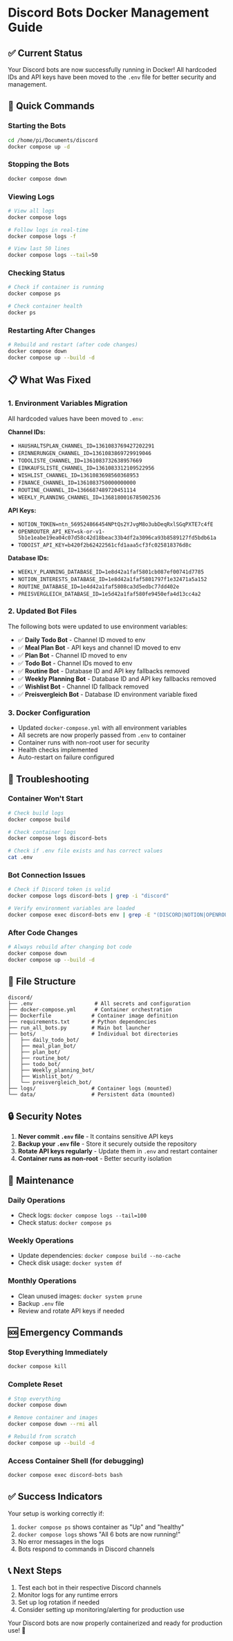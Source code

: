 # Discord Bots Docker Management Guide

## ✅ Current Status

Your Discord bots are now successfully running in Docker! All hardcoded IDs and API keys have been moved to the `.env` file for better security and management.

## 🚀 Quick Commands

### Starting the Bots
```bash
cd /home/pi/Documents/discord
docker compose up -d
```

### Stopping the Bots
```bash
docker compose down
```

### Viewing Logs
```bash
# View all logs
docker compose logs

# Follow logs in real-time
docker compose logs -f

# View last 50 lines
docker compose logs --tail=50
```

### Checking Status
```bash
# Check if container is running
docker compose ps

# Check container health
docker ps
```

### Restarting After Changes
```bash
# Rebuild and restart (after code changes)
docker compose down
docker compose up --build -d
```

## 📋 What Was Fixed

### 1. Environment Variables Migration
All hardcoded values have been moved to `.env`:

**Channel IDs:**
- `HAUSHALTSPLAN_CHANNEL_ID=1361083769427202291`
- `ERINNERUNGEN_CHANNEL_ID=1361083869729919046`
- `TODOLISTE_CHANNEL_ID=1361083732638957669`
- `EINKAUFSLISTE_CHANNEL_ID=1361083312109522956`
- `WISHLIST_CHANNEL_ID=1361083698560368953`
- `FINANCE_CHANNEL_ID=1361083750000000000`
- `ROUTINE_CHANNEL_ID=1366687489720451114`
- `WEEKLY_PLANNING_CHANNEL_ID=1368180016785002536`

**API Keys:**
- `NOTION_TOKEN=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`
- `OPENROUTER_API_KEY=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`
- `TODOIST_API_KEY=b420f2b62422561cfd1aaa5cf3fc025818376d8c`

**Database IDs:**
- `WEEKLY_PLANNING_DATABASE_ID=1e8d42a1faf5801cb087ef00741d7785`
- `NOTION_INTERESTS_DATABASE_ID=1e8d42a1faf5801797f1e32471a5a152`
- `ROUTINE_DATABASE_ID=1e4d42a1faf5808ca3d5edbc77dd402e`
- `PREISVERGLEICH_DATABASE_ID=1e5d42a1faf580fe9450efa4d13cc4a2`

### 2. Updated Bot Files
The following bots were updated to use environment variables:

- ✅ **Daily Todo Bot** - Channel ID moved to env
- ✅ **Meal Plan Bot** - API keys and channel ID moved to env
- ✅ **Plan Bot** - Channel ID moved to env
- ✅ **Todo Bot** - Channel IDs moved to env
- ✅ **Routine Bot** - Database ID and API key fallbacks removed
- ✅ **Weekly Planning Bot** - Database ID and API key fallbacks removed
- ✅ **Wishlist Bot** - Channel ID fallback removed
- ✅ **Preisvergleich Bot** - Database ID environment variable fixed

### 3. Docker Configuration
- Updated `docker-compose.yml` with all environment variables
- All secrets are now properly passed from `.env` to container
- Container runs with non-root user for security
- Health checks implemented
- Auto-restart on failure configured

## 🔧 Troubleshooting

### Container Won't Start
```bash
# Check build logs
docker compose build

# Check container logs
docker compose logs discord-bots

# Check if .env file exists and has correct values
cat .env
```

### Bot Connection Issues
```bash
# Check if Discord token is valid
docker compose logs discord-bots | grep -i "discord"

# Verify environment variables are loaded
docker compose exec discord-bots env | grep -E "(DISCORD|NOTION|OPENROUTER)"
```

### After Code Changes
```bash
# Always rebuild after changing bot code
docker compose down
docker compose up --build -d
```

## 📁 File Structure
```
discord/
├── .env                    # All secrets and configuration
├── docker-compose.yml      # Container orchestration
├── Dockerfile             # Container image definition
├── requirements.txt       # Python dependencies
├── run_all_bots.py        # Main bot launcher
├── bots/                  # Individual bot directories
│   ├── daily_todo_bot/
│   ├── meal_plan_bot/
│   ├── plan_bot/
│   ├── routine_bot/
│   ├── todo_bot/
│   ├── Weekly_planning_bot/
│   ├── Wishlist_bot/
│   └── preisvergleich_bot/
├── logs/                  # Container logs (mounted)
└── data/                  # Persistent data (mounted)
```

## 🔒 Security Notes

1. **Never commit `.env` file** - It contains sensitive API keys
2. **Backup your `.env` file** - Store it securely outside the repository
3. **Rotate API keys regularly** - Update them in `.env` and restart container
4. **Container runs as non-root** - Better security isolation

## 🔄 Maintenance

### Daily Operations
- Check logs: `docker compose logs --tail=100`
- Check status: `docker compose ps`

### Weekly Operations
- Update dependencies: `docker compose build --no-cache`
- Check disk usage: `docker system df`

### Monthly Operations
- Clean unused images: `docker system prune`
- Backup `.env` file
- Review and rotate API keys if needed

## 🆘 Emergency Commands

### Stop Everything Immediately
```bash
docker compose kill
```

### Complete Reset
```bash
# Stop everything
docker compose down

# Remove container and images
docker compose down --rmi all

# Rebuild from scratch
docker compose up --build -d
```

### Access Container Shell (for debugging)
```bash
docker compose exec discord-bots bash
```

## ✅ Success Indicators

Your setup is working correctly if:
1. `docker compose ps` shows container as "Up" and "healthy"
2. `docker compose logs` shows "All 6 bots are now running!"
3. No error messages in the logs
4. Bots respond to commands in Discord channels

## 📞 Next Steps

1. Test each bot in their respective Discord channels
2. Monitor logs for any runtime errors
3. Set up log rotation if needed
4. Consider setting up monitoring/alerting for production use

Your Discord bots are now properly containerized and ready for production use! 🎉 